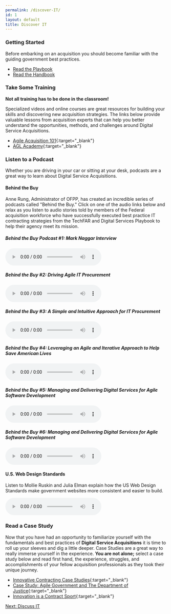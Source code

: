 ```yaml
---
permalink: /discover-IT/
id: 1
layout: default
title: Discover IT
---
```


### Getting Started

Before embarking on an acquisition you should become familiar with the guiding government best practices.

<ul class="usa-button-list usa-unstyled-list">
  <li>
    <a class="usa-button usa-button-outline" href="https://playbook.cio.gov">Read the Playbook</a>
  </li>
  <li>
    <a class="usa-button usa-button-outline" href="https://playbook.cio.gov/techFAR">Read the Handbook</a>
  </li>
</ul>

### Take Some Training

**Not all training has to be done in the classroom!**

Specialized videos and online courses are great resources for building your skills and discovering new acquisition strategies. The links below provide valuable lessons from acquisition experts that can help you better understand the opportunities, methods, and challenges around Digital Service Acquisitions.

- [Agile Acquisition 101](https://www.fai.gov/media_library/items/show/81/){:target="_blank"}
- [AGL Academy](http://www.agilegovleaders.org/academy/){:target="_blank"}

### Listen to a Podcast

Whether you are driving in your car or sitting at your desk, podcasts are a great way to learn about Digital Service Acquisitions.

#### Behind the Buy

Anne Rung, Administrator of OFPP, has created an incredible series of podcasts called "Behind the Buy." Click on one of the audio links below and relax as you listen to audio stories told by members of the Federal acquisition workforce who have successfully executed best practice IT contracting strategies from the TechFAR and Digital Services Playbook to help their agency meet its mission.
    
##### Behind the Buy Podcast #1: Mark Naggar Interview

<audio controls="controls">  
   <source src="https://www.fai.gov/drupal/sites/default/files/audio/030815Podcast.mp3" />  
   <source src="https://www.fai.gov/drupal/sites/default/files/audio/030815Podcast.mp3" />  
</audio> 

##### Behind the Buy #2: Driving Agile IT Procurement

<audio controls="controls">  
   <source src="https://www.fai.gov/drupal/sites/default/files/audio/041615Podcast.mp3" />  
   <source src="https://www.fai.gov/drupal/sites/default/files/audio/041615Podcast.mp3" />  
</audio> 

##### Behind the Buy #3: A Simple and Intuitive Approach for IT Procurement

<audio controls="controls">  
   <source src="https://www.whitehouse.gov/sites/default/files/audio/behind_the_buy_may2015.mp3" />  
   <source src="https://www.whitehouse.gov/sites/default/files/audio/behind_the_buy_may2015.mp3" />  
</audio>

##### Behind the Buy #4: Leveraging an Agile and Iterative Approach to Help Save American Lives

<audio controls="controls">  
   <source src="https://www.fai.gov/drupal/sites/default/files/audio/2015behind_the_buy_podcast4.mp3" />  
   <source src="https://www.fai.gov/drupal/sites/default/files/audio/2015behind_the_buy_podcast4.mp3" />  
</audio>

##### Behind the Buy #5: Managing and Delivering Digital Services for Agile Software Development

<audio controls="controls">  
   <source src="https://www.whitehouse.gov/sites/default/files/audio/mp3/behind_the_buy_podcast5.mp3" />  
   <source src="https://www.whitehouse.gov/sites/default/files/audio/mp3/behind_the_buy_podcast5.mp3" />  
</audio>

##### Behind the Buy #6: Managing and Delivering Digital Services for Agile Software Development

<audio controls="controls">  
   <source src="https://www.whitehouse.gov/sites/default/files/audio/mp3/behind_the_buy_podcast6.mp3" />  
   <source src="https://www.whitehouse.gov/sites/default/files/audio/mp3/behind_the_buy_podcast6.mp3" />  
</audio>

#### U.S. Web Design Standards

Listen to Mollie Ruskin and Julia Elman explain how the US Web Design Standards make government websites more consistent and easier to build.

<audio controls="controls">  
   <source src="http://hwcdn.libsyn.com/p/3/4/c/34cc68d31f31177b/Responsive_Web_Design_64_-_U.S._Digital_Service.mp3?c_id=10372902&expiration=1455051806&hwt=a804010813361627dad194e66e8f7a39" />  
   <source src="http://hwcdn.libsyn.com/p/3/4/c/34cc68d31f31177b/Responsive_Web_Design_64_-_U.S._Digital_Service.mp3?c_id=10372902&expiration=1455051806&hwt=a804010813361627dad194e66e8f7a39" />  
</audio>

### Read a Case Study

Now that you have had an opportunity to familiarize yourself with the fundamentals and best practices of __Digital Service Acquisitions__ it is time to roll up your sleeves and dig a little deeper. Case Studies are a great way to really immerse yourself in the experience. **You are not alone;** select a case study below and read first hand, the experience, struggles, and accomplishments of your fellow acquisition professionals as they took their unique journey.

- [Innovative Contracting Case Studies](https://www.whitehouse.gov/sites/default/files/microsites/ostp/innovative_contracting_case_studies_2014_-_august.pdf"){:target="_blank"}
- [Case Study: Agile Government and The Department of Justice](http://www.agilegovleaders.org/case-studies/doj/){:target="_blank"}
- [Innovation is a Contract Sport](/assets/files/Innovation_is_a_Contract_Sport__Ways_that_agencies_can_achieve_innovative_outcomes_through_acquisitions-2016%2002%2006.pdf){:target="_blank"}

<a class="usa-button" type="button" href="{{ site.baseurl }}/discuss-it">Next: Discuss IT</a>    

